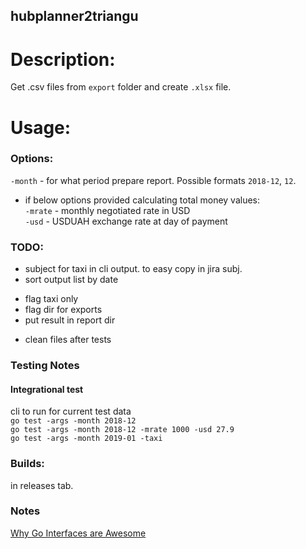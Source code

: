 hubplanner2triangu
----------

Description:
=============

Get .csv files from `export` folder and create `.xlsx` file.

Usage:
=================

### Options:

`-month` - for what period prepare report.
Possible formats `2018-12`, `12`.

- if below options provided calculating total money values:  
`-mrate` - monthly negotiated rate in USD  
`-usd` - USDUAH exchange rate at day of payment   

### TODO:
- subject for taxi in cli output. to easy copy in jira subj.
- sort output list by date
+ flag taxi only
+ flag dir for exports
+ put result in report dir
- clean files after tests

### Testing Notes

#### Integrational test

cli to run for current test data  
`go test -args -month 2018-12`  
`go test -args -month 2018-12 -mrate 1000 -usd 27.9`  
`go test -args -month 2019-01 -taxi`  

### Builds:

in releases tab.


### Notes
[Why Go Interfaces are Awesome](https://blog.teamtreehouse.com/go-interfaces-awesome)  


